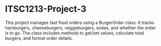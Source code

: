 # ITSC1213-Project-3

This project manages fast food orders using a BurgerOrder class. It tracks hamburgers, cheeseburgers, veggieburgers, sodas, and whether the order is to go. The class includes methods to get/set values, calculate total burgers, and format order details.
